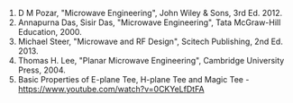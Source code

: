 1. D M Pozar, "Microwave Engineering", John Wiley & Sons, 3rd Ed. 2012.  
2. Annapurna Das, Sisir Das, "Microwave Engineering", Tata McGraw-Hill Education, 2000.  
3. Michael Steer, "Microwave and RF Design", Scitech Publishing, 2nd Ed. 2013.  
4. Thomas H. Lee, "Planar Microwave Engineering", Cambridge University Press, 2004.  
5. Basic Properties of E-plane Tee, H-plane Tee and Magic Tee - https://www.youtube.com/watch?v=0CKYeLfDtFA
